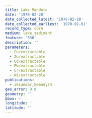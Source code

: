 ```yaml
---
title: Lake Mendota
date: '1970-02-28'
date_collected_latest: '1970-02-28'
date_collected_earliest: '1970-02-01'
record_type: core
medium: lake_sediment
feature: '536'
description: ''
parameters:
  - Cu/extractable
  - Zn/extractable
  - Cd/extractable
  - Pb/extractable
  - Cr/extractable
  - Ni/extractable
publications:
  - iksandar_keeney74
geo_error: 0.0
geometry: ''
bbox: ~
longitude: ''
latitude: ''
---
```

